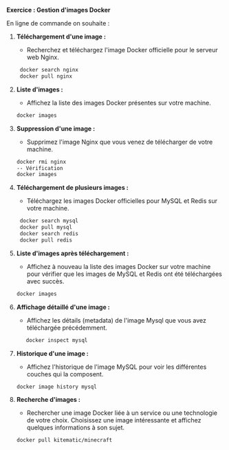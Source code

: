 **Exercice : Gestion d'images Docker**

En ligne de commande on souhaite :

1. **Téléchargement d'une image :**

   - Recherchez et téléchargez l'image Docker officielle pour le serveur web Nginx.
   ```bash
    docker search nginx
    docker pull nginx
   ```

2. **Liste d'images :**

   - Affichez la liste des images Docker présentes sur votre machine.

   ```bash
   docker images   
   ```

3. **Suppression d'une image :**

   - Supprimez l'image Nginx que vous venez de télécharger de votre machine.

   ```bash
   docker rmi nginx
   -- Vérification
   docker images
   ```

4. **Téléchargement de plusieurs images :**

   - Téléchargez les images Docker officielles pour MySQL et Redis sur votre machine.

   ```bash
    docker search mysql
    docker pull mysql
    docker search redis
    docker pull redis
   ```

5. **Liste d'images après téléchargement :**

   - Affichez à nouveau la liste des images Docker sur votre machine pour vérifier que les images de MySQL et Redis ont été téléchargées avec succès.

   ```bash
   docker images
   ```

6. **Affichage détaillé d'une image :**

   - Affichez les détails (metadata) de l'image Mysql que vous avez téléchargée précédemment.

    ```bash
       docker inspect mysql
    ```

7. **Historique d'une image :**

   - Affichez l'historique de l'image MySQL pour voir les différentes couches qui la composent.

   ```bash
   docker image history mysql
   ```

8. **Recherche d'images :**
   - Rechercher une image Docker liée à un service ou une technologie de votre choix. Choisissez une image intéressante et affichez quelques informations à son sujet.

   ```bash
   docker pull kitematic/minecraft
   ```
 